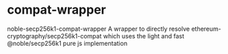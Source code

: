 # compat-wrapper
noble-secp256k1-compat-wrapper
A wrapper to directly resolve ethereum-cryptography/secp256k1-compat which uses the light and fast @noble/secp256k1 pure js implementation
